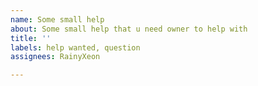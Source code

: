 ```yaml
---
name: Some small help
about: Some small help that u need owner to help with
title: ''
labels: help wanted, question
assignees: RainyXeon

---
```




